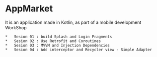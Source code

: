 # AppMarket
It is an application made in Kotlin, as part of a mobile development WorkShop

    *   Sesion 01 : build Splash and Login Fragments
    *   Sesion 02 : Use Retrofit and Coroutines
    *   Sesion 03 : MVVM and Injection Dependencies
    *   Sesion 04 : Add interceptor and Recycler view - Simple Adapter